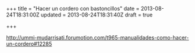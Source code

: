 +++
title = "Hacer un cordero con bastoncillos"
date = 2013-08-24T18:31:00Z
updated = 2013-08-24T18:31:40Z
draft = true

+++

<div dir="ltr" style="text-align: left;" trbidi="on"><a href="http://ummi-mudarrisati.forumotion.com/t965-manualidades-como-hacer-un-cordero#12285">http://ummi-mudarrisati.forumotion.com/t965-manualidades-como-hacer-un-cordero#12285</a></div>
